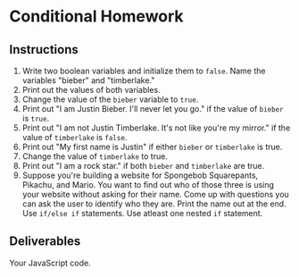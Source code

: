 # Conditional Homework

## Instructions


1. Write two boolean variables and initialize them to `false`. Name the variables "bieber" and "timberlake."
2. Print out the values of both variables.
3. Change the value of the `bieber` variable to `true`.
4. Print out "I am Justin Bieber. I'll never let you go." if the value of `bieber` is `true`.
5. Print out "I am not Justin Timberlake. It's not like you're my mirror." if the value of `timberlake` is `false`.
6. Print out "My first name is Justin" if either `bieber` or `timberlake` is true.
7. Change the value of `timberlake` to true.
8. Print out "I am a rock star." if both `bieber` and `timberlake` are true.
9. Suppose you're building a website for Spongebob Squarepants, Pikachu, and Mario. You want to find out who of those three is using your website without asking for their name. Come up with questions you can ask the user to identify who they are. Print the name out at the end. Use `if/else if` statements. Use atleast one nested `if` statement.

## Deliverables

Your JavaScript code.
